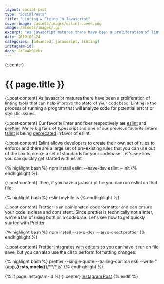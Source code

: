 ```yaml
---
layout: social-post
type: "SocialPosts"
title: "Linting & Fixing In Javascript"
cover-image: /assets/images/eslint-cover.png
image: /assets/images/.gif
excerpt: "As javascript matures there have been a proliferation of linting tools that can help improve the state of your codebase."
date: 2019-06-24
categories: [advanced, javascript, linting]
instagram-id: 
docs: BzFaWh9Cvbu
---
```

{:.center}
# {{ page.title }}

{:.post-content}
As javascript matures there have been a proliferation of linting tools that can help improve the state of your codebase. Linting is the process of running a program that will analyze code for potential errors or stylistic issues.

{:.post-content}
Our favorite linter and fixer respectively are <a href="https://eslint.org" target="_blank">eslint</a> and <a href="https://prettier.io/" target="_blank">prettier</a>.
We're big fans of typescript and one of our previous favorite linters <a href="https://palantir.github.io/tslint/" target="_blank">tslint</a>
is being <a href="https://medium.com/palantir/tslint-in-2019-1a144c2317a9" target="_blank">deprecated</a> in favor of eslint.

{:.post-content}
Eslint allows developers to create their own set of rules to enforce and there
are a large set of pre-existing rules that you can use out of the box to 
create a set of standards for your codebase. Let's see how you can quickly get
started with eslint:

{% highlight bash %}
npm install eslint --save-dev
eslint --init
{% endhighlight %}

{:.post-content}
Then, if you have a javascript file you can run eslint on that file:

{% highlight bash %}
eslint myFile.js
{% endhighlight %}

{:.post-content}
Prettier is an opinionated code formatter and can ensure your code is clean
and consistent. Since prettier is technically not a linter, we're a fan of using
both on a codebase. Let's see how to get quickly started with Prettier

{% highlight bash %}
npm install --save-dev --save-exact prettier
{% endhighlight %}

{:.post-content}
Prettier <a href="https://prettier.io/docs/en/editors.html" target="_blank">integrates with editors</a>
so you can have it run on file save, but you can also use the cli to perform
formatting changes:

{% highlight bash %}
prettier --single-quote --trailing-comma es6 --write "{app,__{tests,mocks}__}/**/*.js"
{% endhighlight %}

{% if page.instagram-id %}
{:.center}
<a class="insta-link" href="https://www.instagram.com/p/{{page.instagram-id}}" target="_blank">Instagram Post</a>
{% endif %}
